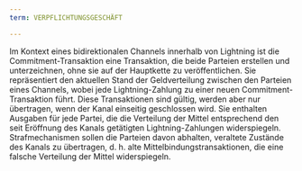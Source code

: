 ```yaml
---
term: VERPFLICHTUNGSGESCHÄFT

---
```

Im Kontext eines bidirektionalen Channels innerhalb von Lightning ist die Commitment-Transaktion eine Transaktion, die beide Parteien erstellen und unterzeichnen, ohne sie auf der Hauptkette zu veröffentlichen. Sie repräsentiert den aktuellen Stand der Geldverteilung zwischen den Parteien eines Channels, wobei jede Lightning-Zahlung zu einer neuen Commitment-Transaktion führt. Diese Transaktionen sind gültig, werden aber nur übertragen, wenn der Kanal einseitig geschlossen wird. Sie enthalten Ausgaben für jede Partei, die die Verteilung der Mittel entsprechend den seit Eröffnung des Kanals getätigten Lightning-Zahlungen widerspiegeln. Strafmechanismen sollen die Parteien davon abhalten, veraltete Zustände des Kanals zu übertragen, d. h. alte Mittelbindungstransaktionen, die eine falsche Verteilung der Mittel widerspiegeln.